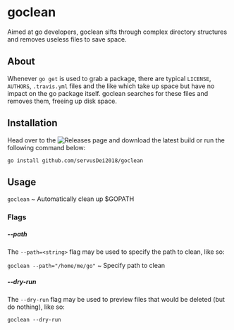 # goclean
Aimed at go developers, goclean sifts through complex directory structures and removes useless files to save space.

## About
Whenever `go get` is used to grab a package, there are typical `LICENSE`, `AUTHORS`, `.travis.yml` files and the like which take up space but have no impact on the go package itself. goclean searches for these files and removes them, freeing up disk space.

## Installation

Head over to the ![Releases page](https://github.com/servusDei2018/goclean/releases/latest) and download the latest build or run the following command below:

`go install github.com/servusDei2018/goclean`

## Usage

`goclean` ~ Automatically clean up $GOPATH

### Flags

##### --path
The `--path=<string>` flag may be used to specify the path to clean, like so:

`goclean --path="/home/me/go"` ~ Specify path to clean

##### --dry-run
The `--dry-run` flag may be used to preview files that would be deleted (but do nothing), like so:

`goclean --dry-run`


